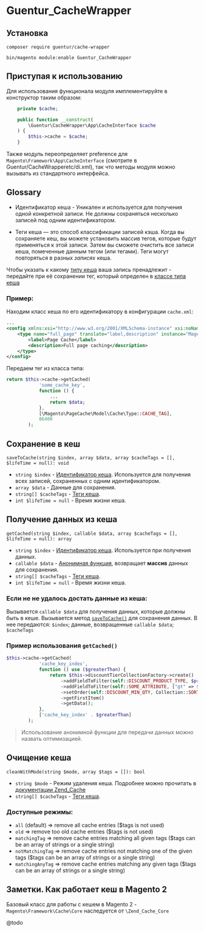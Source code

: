 # Guentur_CacheWrapper

## Установка
`composer require guentur/cache-wrapper`

`bin/magento module:enable Guentur_CacheWrapper`

## Приступая к использованию
Для использования функционала модуля имплементируйте в конструктор таким образом:
```php
    private $cache;

    public function __construct(
        \Guentur\CacheWrapper\App\CacheInterface $cache
    ) {
        $this->cache = $cache;
    }
```

Также модуль переопределяет preference для `Magento\Framework\App\CacheInterface` 
(смотрите в Guentur/CacheWrapperetc/di.xml), так что методы модуля можно вызывать из стандартного интерфейса.

## Glossary
- Идентификатор кеша - Уникален и используется для получения одной конкретной записи. 
Не должны сохраняться несколько записей под одним идентификатором.

- Теги кеша — это способ классификации записей кэша. Когда вы сохраняете кеш, вы можете установить массив тегов, 
которые будут применяться к этой записи. Затем вы сможете очистить все записи кеша, 
помеченные данным тегом (или тегами). Теги могут повторяться в разных *записях* кеша. 

Чтобы указать к какому [типу кеша](https://devdocs.magento.com/guides/v2.4/config-guide/cli/config-cli-subcommands-cache.html#config-cli-subcommands-cache-clean-over) 
ваша запись пренадлежит - передайте при её сохранении тег, который определен в 
[классе типа кеша](https://developer.adobe.com/commerce/php/development/cache/partial/cache-type/#cache-type-model)

### Пример:
Находим класс кеша по его идентификатору в конфигурации `cache.xml`:
```xml
...
<config xmlns:xsi="http://www.w3.org/2001/XMLSchema-instance" xsi:noNamespaceSchemaLocation="urn:magento:framework:Cache/etc/cache.xsd">
    <type name="full_page" translate="label,description" instance="Magento\PageCache\Model\Cache\Type">
        <label>Page Cache</label>
        <description>Full page caching</description>
    </type>
</config>
```
Передаем тег из класса типа:
```php
return $this->cache->getCached(
            'some_cache_key',
            function () {
                ...
                return $data;
            },
            [\Magento\PageCache\Model\Cache\Type::CACHE_TAG],
            86400
        );
```

## Сохранение в кеш
`saveToCache(string $index, array $data, array $cacheTags = [], $lifeTime = null): void`

- `string $index` - [Идентификатор кеша](#glossary). Используется для получения всех записей, сохраненных с одним идентификатором.
- `array $data` - Данные для сохранения.
- `string[] $cacheTags` - [Теги кеша](#glossary).
- `int $lifeTime = null` - Время жизни кеша.

## Получение данных из кеша
`getCached(string $index, callable $data, array $cacheTags = [], $lifeTime = null): array`

- `string $index` - [Идентификатор кеша](#glossary). Используется при получения данных.
- `callable $data` - [Анонимная функция](https://www.php.net/manual/ru/functions.anonymous.php), возвращает **массив** данных для сохранения.
- `string[] $cacheTags` - [Теги кеша](#glossary).
- `int $lifeTime = null` - Время жизни кеша.

### Если не не удалось достать данные из кеша:
Вызывается `callable $data` для получения данных, которые должны быть в кеше.
Вызывается метод [`saveToCache()`](#сохранение-в-кеш) для сохранения данных. В нее передаются: `$index`; данные, возвращенные `callable $data`; `$cacheTags`

### Пример использования `getCached()`
```php
$this->cache->getCached(
            'cache_key_index',
            function () use ($greaterThan) {
                return $this->discountTierCollectionFactory->create()
                    ->addFieldToFilter(self::DISCOUNT_PRODUCT_TYPE, $productTypeId)
                    ->addFieldToFilter(self::SOME_ATTRIBUTE, ["gt" => $greaterThan])
                    ->setOrder(self::DISCOUNT_MIN_QTY, Collection::SORT_ORDER_ASC)
                    ->getFirstItem()
                    ->getData();
            },
            ['cache_key_index' . $greaterThan]
        );
```
> Использование анонимной функции для передачи данных можно назвать оптимизацией.

## Очищение кеша
`cleanWithMode(string $mode, array $tags = []): bool`

- `string $mode` - Режим удаления кеша. Подробнее можно прочитать в [документации Zend_Cache](https://framework.zend.com/manual/1.10/en/zend.cache.theory.html)
- `string[] $cacheTags` - [Теги кеша](#glossary).

### Доступные режимы:
- `all` (default) => remove all cache entries ($tags is not used)
- `old` => remove too old cache entries ($tags is not used)
- `matchingTag` => remove cache entries matching all given tags ($tags can be an array of strings or a single string)
- `notMatchingTag` => remove cache entries not matching one of the given tags ($tags can be an array of strings or a single string)
- `matchingAnyTag` => remove cache entries matching any given tags ($tags can be an array of strings or a single string)

## Заметки. Как работает кеш в Magento 2
Базовый класс для работы с кешем в Magento 2 - `Magento\Framework\Cache\Core` наследуется от `\Zend_Cache_Core`

@todo
